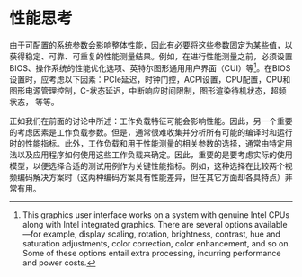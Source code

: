 # 性能思考
由于可配置的系统参数会影响整体性能，因此有必要将这些参数固定为某些值，以获得稳定、可靠、可重复的性能测量结果。例如，在进行性能测量之前，必须设置BIOS、操作系统的性能优化选项、英特尔图形通用用户界面（CUI）等[^1]。在BIOS设置时，应考虑以下因素：PCIe延迟，时钟门控，ACPI设置，CPU配置，CPU和图形电源管理控制，C-状态延迟，中断响应时间限制，图形渲染待机状态，超频状态， 等等。

正如我们在前面的讨论中所述：工作负载特征可能会影响性能。因此，另一个重要的考虑因素是工作负载参数。但是，通常很难收集并分析所有可能的编译时和运行时的性能指标。此外，工作负载和用于性能测量的相关参数的选择，通常由特定用法以及应用程序如何使用这些工作负载来确定。因此，重要的是要考虑实际的使用模型，以便选择合适的测试用例作为关键性能指标。例如，这种选择在比较两个视频编码解决方案时（这两种编码方案具有性能差异，但在其它方面却各具特点）非常有用。

[^1]: This graphics user interface works on a system with genuine Intel CPUs along with Intel integrated graphics. There are several options available—for example, display scaling, rotation, brightness, contrast, hue and saturation adjustments, color correction, color enhancement, and so on. Some of these options entail extra processing, incurring performance and power costs.